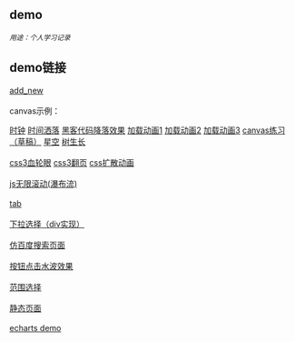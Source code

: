 ## demo

_`用途：个人学习记录`_

demo链接
-

[add_new](https://fan-lv.github.io/demo/add_new)
<br/><br/>
canvas示例：

[时钟](https://fan-lv.github.io/demo/canvas/clock)
[时间洒落](https://fan-lv.github.io/demo/canvas/count-down)
[黑客代码降落效果](https://fan-lv.github.io/demo/canvas/Matrix/Matrix.html)
[加载动画1](https://fan-lv.github.io/demo/canvas/loading/loading.html)
[加载动画2](https://fan-lv.github.io/demo/canvas/loading/canvas_loading.html)
[加载动画3](https://fan-lv.github.io/demo/canvas/loading/canvasLoading.html)
[canvas练习（草稿）](https://fan-lv.github.io/demo/canvas/practice)
[星空](https://fan-lv.github.io/demo/canvas/stars)
[树生长](https://fan-lv.github.io/demo/canvas/tree)
<br/><br/>
[css3血轮眼](https://fan-lv.github.io/demo/css3写轮眼)
[css3翻页](https://fan-lv.github.io/demo/css3翻页)
[css扩散动画](https://fan-lv.github.io/demo/css扩散动画)
<br/><br/>
[js无限滚动(瀑布流)](https://fan-lv.github.io/demo/js无限滚动(瀑布流))
<br/><br/>
[tab](https://fan-lv.github.io/demo/tab)
<br/><br/>
[下拉选择（div实现）](https://fan-lv.github.io/demo/下拉选择（div实现）)
<br/><br/>
[仿百度搜索页面](https://fan-lv.github.io/demo/仿百度搜索页面)
<br/><br/>
[按钮点击水波效果](https://fan-lv.github.io/demo/按钮点击水波效果)
<br/><br/>
[范围选择](https://fan-lv.github.io/demo/范围选择)
<br/><br/>
[静态页面](https://fan-lv.github.io/demo/静态页面/demo1)
<br/><br/>
[echarts demo](https://fan-lv.github.io/demo/echarts/demo)
<br/><br/>